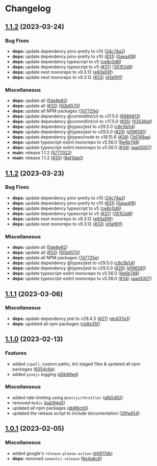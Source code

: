 # Changelog

## [1.1.2](https://github.com/UK-Export-Finance/nestjs-template/compare/v1.1.1...v1.1.2) (2023-03-24)


### Bug Fixes

* **deps:** update dependency pino-pretty to v10 ([24c74a2](https://github.com/UK-Export-Finance/nestjs-template/commit/24c74a2cc857bd46b12a7ae51ff832c09b2ab458))
* **deps:** update dependency pino-pretty to v10 ([#31](https://github.com/UK-Export-Finance/nestjs-template/issues/31)) ([0aea4f8](https://github.com/UK-Export-Finance/nestjs-template/commit/0aea4f808eaedf1e02aee5d63bbbaa3f6931fe48))
* **deps:** update dependency typescript to v5 ([ce8c0d6](https://github.com/UK-Export-Finance/nestjs-template/commit/ce8c0d69b769b8d70874ceec39d4fd22c9e1d99b))
* **deps:** update dependency typescript to v5 ([#37](https://github.com/UK-Export-Finance/nestjs-template/issues/37)) ([35152d9](https://github.com/UK-Export-Finance/nestjs-template/commit/35152d98824675c62f382d5b669d8c6df5616469))
* **deps:** update nest monorepo to v9.3.12 ([e60a59f](https://github.com/UK-Export-Finance/nestjs-template/commit/e60a59f685b2570fc7aea74f7d10fe260d6c1078))
* **deps:** update nest monorepo to v9.3.12 ([#33](https://github.com/UK-Export-Finance/nestjs-template/issues/33)) ([d1af81f](https://github.com/UK-Export-Finance/nestjs-template/commit/d1af81f47938bf07d96a35ae47b7947017e39563))


### Miscellaneous

* **deps:** update all ([5de8e82](https://github.com/UK-Export-Finance/nestjs-template/commit/5de8e82358a58a0af3535f330cf689f1ddbed198))
* **deps:** update all ([#32](https://github.com/UK-Export-Finance/nestjs-template/issues/32)) ([50b6570](https://github.com/UK-Export-Finance/nestjs-template/commit/50b65705f778c568c272f135fcdd9b8ff8d4dba7))
* **deps:** update all NPM packages ([7d7725e](https://github.com/UK-Export-Finance/nestjs-template/commit/7d7725ed1fe7b266e753a068b5f553123e5bf38f))
* **deps:** update dependency @commitlint/cli to v17.5.0 ([8986813](https://github.com/UK-Export-Finance/nestjs-template/commit/8986813a17c8dcbed7ccbb699f39c08c46f60e7d))
* **deps:** update dependency @commitlint/cli to v17.5.0 ([#35](https://github.com/UK-Export-Finance/nestjs-template/issues/35)) ([03546af](https://github.com/UK-Export-Finance/nestjs-template/commit/03546af18323e44b565a58d8a32e677e7aaa79de))
* **deps:** update dependency @types/jest to v29.5.0 ([c8c5b54](https://github.com/UK-Export-Finance/nestjs-template/commit/c8c5b546c72da21016bcb40644f0e95037837c7a))
* **deps:** update dependency @types/jest to v29.5.0 ([#29](https://github.com/UK-Export-Finance/nestjs-template/issues/29)) ([d196581](https://github.com/UK-Export-Finance/nestjs-template/commit/d196581a20313aa3ea6fe7ccc8b0106bdc7217b6))
* **deps:** update dependency @types/node to v18.15.6 ([#38](https://github.com/UK-Export-Finance/nestjs-template/issues/38)) ([3d749aa](https://github.com/UK-Export-Finance/nestjs-template/commit/3d749aa75d718e77c043f3076ab9d92b9a3cf47f))
* **deps:** update typescript-eslint monorepo to v5.56.0 ([9e6b748](https://github.com/UK-Export-Finance/nestjs-template/commit/9e6b748d344bc52249e2a25930f405aa92fb55c1))
* **deps:** update typescript-eslint monorepo to v5.56.0 ([#34](https://github.com/UK-Export-Finance/nestjs-template/issues/34)) ([aad3007](https://github.com/UK-Export-Finance/nestjs-template/commit/aad300793f1adcb744c68eb37c3a509d69fd498e))
* **main:** release 1.1.2 ([5777022](https://github.com/UK-Export-Finance/nestjs-template/commit/5777022b434b98e0a429022b91b141067d8cb10b))
* **main:** release 1.1.2 ([#30](https://github.com/UK-Export-Finance/nestjs-template/issues/30)) ([8af3da0](https://github.com/UK-Export-Finance/nestjs-template/commit/8af3da0a07b30ade6d081099267cab7fc9f5b55a))

## [1.1.2](https://github.com/UK-Export-Finance/nestjs-template/compare/v1.1.1...v1.1.2) (2023-03-23)


### Bug Fixes

* **deps:** update dependency pino-pretty to v10 ([24c74a2](https://github.com/UK-Export-Finance/nestjs-template/commit/24c74a2cc857bd46b12a7ae51ff832c09b2ab458))
* **deps:** update dependency pino-pretty to v10 ([#31](https://github.com/UK-Export-Finance/nestjs-template/issues/31)) ([0aea4f8](https://github.com/UK-Export-Finance/nestjs-template/commit/0aea4f808eaedf1e02aee5d63bbbaa3f6931fe48))
* **deps:** update dependency typescript to v5 ([ce8c0d6](https://github.com/UK-Export-Finance/nestjs-template/commit/ce8c0d69b769b8d70874ceec39d4fd22c9e1d99b))
* **deps:** update dependency typescript to v5 ([#37](https://github.com/UK-Export-Finance/nestjs-template/issues/37)) ([35152d9](https://github.com/UK-Export-Finance/nestjs-template/commit/35152d98824675c62f382d5b669d8c6df5616469))
* **deps:** update nest monorepo to v9.3.12 ([e60a59f](https://github.com/UK-Export-Finance/nestjs-template/commit/e60a59f685b2570fc7aea74f7d10fe260d6c1078))
* **deps:** update nest monorepo to v9.3.12 ([#33](https://github.com/UK-Export-Finance/nestjs-template/issues/33)) ([d1af81f](https://github.com/UK-Export-Finance/nestjs-template/commit/d1af81f47938bf07d96a35ae47b7947017e39563))


### Miscellaneous

* **deps:** update all ([5de8e82](https://github.com/UK-Export-Finance/nestjs-template/commit/5de8e82358a58a0af3535f330cf689f1ddbed198))
* **deps:** update all ([#32](https://github.com/UK-Export-Finance/nestjs-template/issues/32)) ([50b6570](https://github.com/UK-Export-Finance/nestjs-template/commit/50b65705f778c568c272f135fcdd9b8ff8d4dba7))
* **deps:** update all NPM packages ([7d7725e](https://github.com/UK-Export-Finance/nestjs-template/commit/7d7725ed1fe7b266e753a068b5f553123e5bf38f))
* **deps:** update dependency @types/jest to v29.5.0 ([c8c5b54](https://github.com/UK-Export-Finance/nestjs-template/commit/c8c5b546c72da21016bcb40644f0e95037837c7a))
* **deps:** update dependency @types/jest to v29.5.0 ([#29](https://github.com/UK-Export-Finance/nestjs-template/issues/29)) ([d196581](https://github.com/UK-Export-Finance/nestjs-template/commit/d196581a20313aa3ea6fe7ccc8b0106bdc7217b6))
* **deps:** update typescript-eslint monorepo to v5.56.0 ([9e6b748](https://github.com/UK-Export-Finance/nestjs-template/commit/9e6b748d344bc52249e2a25930f405aa92fb55c1))
* **deps:** update typescript-eslint monorepo to v5.56.0 ([#34](https://github.com/UK-Export-Finance/nestjs-template/issues/34)) ([aad3007](https://github.com/UK-Export-Finance/nestjs-template/commit/aad300793f1adcb744c68eb37c3a509d69fd498e))

## [1.1.1](https://github.com/UK-Export-Finance/nestjs-template/compare/v1.1.0...v1.1.1) (2023-03-06)


### Miscellaneous

* **deps:** update dependency jest to v29.4.3 ([#27](https://github.com/UK-Export-Finance/nestjs-template/issues/27)) ([dc637a3](https://github.com/UK-Export-Finance/nestjs-template/commit/dc637a34dabea2d5fe43a82c05e53d7f82440ed8))
* **deps:** updated all npm packages ([cb6e35f](https://github.com/UK-Export-Finance/nestjs-template/commit/cb6e35faf368a1c8c17251c9775ef405287ff01a))

## [1.1.0](https://github.com/UK-Export-Finance/nestjs-template/compare/v1.0.1...v1.1.0) (2023-02-13)


### Features

* added `cspell`, custom paths, lint staged files & updated all npm packages ([6054c6e](https://github.com/UK-Export-Finance/nestjs-template/commit/6054c6eecb809a3d923198a96b36842fe9dd0b47))
* added `pinojs` logging ([d5b69ed](https://github.com/UK-Export-Finance/nestjs-template/commit/d5b69edf99295d7d1d351f1a6edc64c8dd083739))


### Miscellaneous

* added rate-limiting using `@nestjs/throttler` ([afb5d92](https://github.com/UK-Export-Finance/nestjs-template/commit/afb5d92e4daa27b4f2f15b8117282af72db2ccc2))
* removed `Redis` ([ba094e0](https://github.com/UK-Export-Finance/nestjs-template/commit/ba094e03e5fe9c30fa25231330c27ed798daa85c))
* updated all npm packages ([db86cb5](https://github.com/UK-Export-Finance/nestjs-template/commit/db86cb51f1310be8830508e036f1967036143dae))
* updated the release script to include documentation ([26fa454](https://github.com/UK-Export-Finance/nestjs-template/commit/26fa454cbfdfc1cdde82a3ac68f4572ab3e8ffc7))

## [1.0.1](https://github.com/UK-Export-Finance/nestjs-template/compare/v1.0.0...v1.0.1) (2023-02-05)


### Miscellaneous

* added google's `release-please-action` ([d4917db](https://github.com/UK-Export-Finance/nestjs-template/commit/d4917dbfec38d04b92c31790ae7ca91d84ed9377))
* **deps:** removed `semantic-release` ([6e4a6c6](https://github.com/UK-Export-Finance/nestjs-template/commit/6e4a6c6b9f9a56c76eaa7d3c5972289bc51f8ea9))
